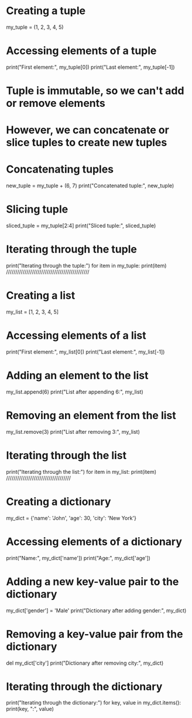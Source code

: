 # Creating a tuple
my_tuple = (1, 2, 3, 4, 5)

# Accessing elements of a tuple
print("First element:", my_tuple[0])
print("Last element:", my_tuple[-1])

# Tuple is immutable, so we can't add or remove elements
# However, we can concatenate or slice tuples to create new tuples

# Concatenating tuples
new_tuple = my_tuple + (6, 7)
print("Concatenated tuple:", new_tuple)

# Slicing tuple
sliced_tuple = my_tuple[2:4]
print("Sliced tuple:", sliced_tuple)

# Iterating through the tuple
print("Iterating through the tuple:")
for item in my_tuple:
    print(item)
/////////////////////////////////////////////
# Creating a list
my_list = [1, 2, 3, 4, 5]

# Accessing elements of a list
print("First element:", my_list[0])
print("Last element:", my_list[-1])

# Adding an element to the list
my_list.append(6)
print("List after appending 6:", my_list)

# Removing an element from the list
my_list.remove(3)
print("List after removing 3:", my_list)

# Iterating through the list
print("Iterating through the list:")
for item in my_list:
    print(item)
///////////////////////////////////
# Creating a dictionary
my_dict = {'name': 'John', 'age': 30, 'city': 'New York'}

# Accessing elements of a dictionary
print("Name:", my_dict['name'])
print("Age:", my_dict['age'])

# Adding a new key-value pair to the dictionary
my_dict['gender'] = 'Male'
print("Dictionary after adding gender:", my_dict)

# Removing a key-value pair from the dictionary
del my_dict['city']
print("Dictionary after removing city:", my_dict)

# Iterating through the dictionary
print("Iterating through the dictionary:")
for key, value in my_dict.items():
    print(key, ":", value)
